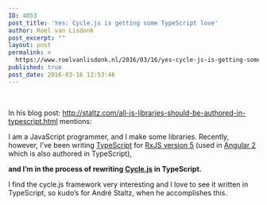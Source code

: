 ```yaml
---
ID: 4853
post_title: 'Yes: Cycle.js is getting some TypeScript love'
author: Roel van Lisdonk
post_excerpt: ""
layout: post
permalink: >
  https://www.roelvanlisdonk.nl/2016/03/16/yes-cycle-js-is-getting-some-typescript-love/
published: true
post_date: 2016-03-16 12:53:46
---
```

<p>&nbsp;</p> <p>In his blog post: <a title="http://staltz.com/all-js-libraries-should-be-authored-in-typescript.html" href="http://staltz.com/all-js-libraries-should-be-authored-in-typescript.html">http://staltz.com/all-js-libraries-should-be-authored-in-typescript.html</a> mentions:</p> <p>I am a JavaScript programmer, and I make some libraries. Recently, however, I’ve been writing <a href="http://www.typescriptlang.org/">TypeScript</a> for <a href="https://github.com/ReactiveX/RxJS">RxJS version 5</a> (used in <a href="https://angular.io/">Angular 2</a> which is also authored in TypeScript), </p> <p><strong>and I’m in the process of rewriting </strong><a href="http://cycle.js.org/"><strong>Cycle.js</strong></a><strong> in TypeScript.</strong></p> <p>I find the cycle.js framework very interesting and I love to see it written in TypeScript, so kudo’s for André Staltz, when he accomplishes this.</p>